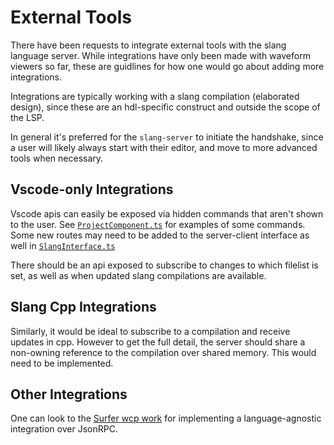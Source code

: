 # External Tools

There have been requests to integrate external tools with the slang language server. While integrations have only been made with waveform viewers so far, these are guidlines for how one would go about adding more integrations.

Integrations are typically working with a slang compilation (elaborated design), since these are an hdl-specific construct and outside the scope of the LSP.

In general it's preferred for the `slang-server` to initiate the handshake, since a user will likely always start with their editor, and move to more advanced tools when necessary.


## Vscode-only Integrations

Vscode apis can easily be exposed via hidden commands that aren't shown to the user. See [`ProjectComponent.ts`](https://github.com/hudson-trading/slang-server/blob/main/clients/vscode/src/sidebar/ProjectComponent.ts) for examples of some commands. Some new routes may need to be added to the server-client interface as well in [`SlangInterface.ts`](https://github.com/hudson-trading/slang-server/blob/main/clients/vscode/src/SlangInterface.ts)

There should be an api exposed to subscribe to changes to which filelist is set, as well as when updated slang compilations are available.

## Slang Cpp Integrations

Similarly, it would be ideal to subscribe to a compilation and receive updates in cpp. However to get the full detail, the server should share a non-owning reference to the compilation over shared memory. This would need to be implemented.

## Other Integrations

One can look to the [Surfer wcp work](https://gitlab.com/waveform-control-protocol/wcp) for implementing a language-agnostic integration over JsonRPC.
